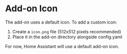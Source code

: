 # Add-on Icon

The add-on uses a default icon. To add a custom icon:

1. Create a `icon.png` file (512x512 pixels recommended)
2. Place it in the add-on directory alongside config.yaml

For now, Home Assistant will use a default add-on icon.